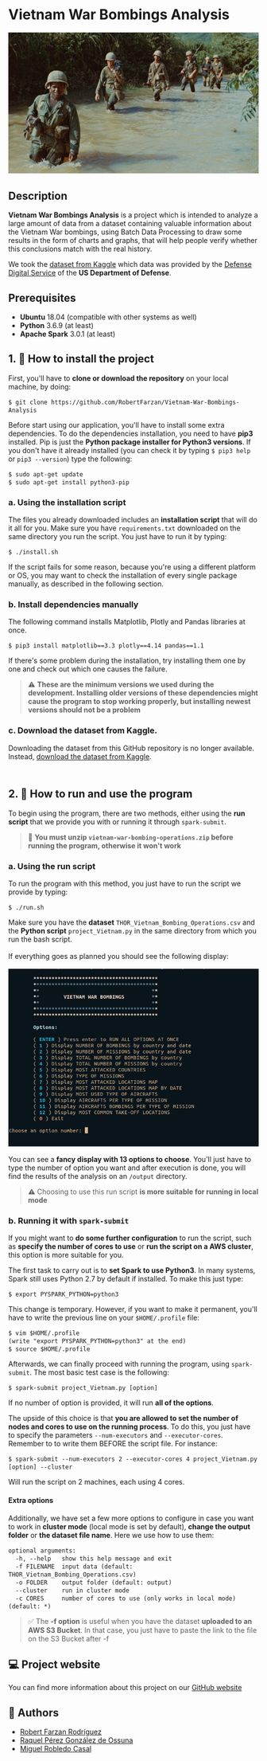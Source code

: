 # Vietnam War Bombings Analysis

![](https://github.com/RobertFarzan/Vietnam-War-Bombings-Analysis/blob/gh-pages/assets/img/header-bg.jpg)

## Description

__Vietnam War Bombings Analysis__ is a project which is intended to analyze a large amount of data from a dataset containing valuable information about the Vietnam War bombings, using Batch Data Processing to draw some results in the form of charts and graphs, that will help people verify whether this conclusions match with the real history.

We took the [dataset from Kaggle](https://www.kaggle.com/usaf/vietnam-war-bombing-operations) which data was provided by the [Defense Digital Service](https://dds.mil/) of the **US Department of Defense**.

## Prerequisites

 - **Ubuntu** 18.04 (compatible with other systems as well)
 - **Python** 3.6.9 (at least)
 - **Apache Spark** 3.0.1 (at least)
 
## 1. :floppy_disk: How to install the project

First, you'll have to **clone or download the repository** on your local machine, by doing:
```
$ git clone https://github.com/RobertFarzan/Vietnam-War-Bombings-Analysis
```
Before start using our application, you'll have to install some extra dependencies. To do the dependencies installation, you need to have **pip3** installed. Pip is just the **Python package installer for Python3 versions**. If you don't have it already installed (you can check it by typing `$ pip3 help` or `pip3 --version`) type the following:
```
$ sudo apt-get update
$ sudo apt-get install python3-pip
```

### a. Using the installation script

The files you already downloaded includes an **installation script** that will do it all for you. Make sure you have `requirements.txt` downloaded on the same directory you run the script. You just have to run it by typing:
```
$ ./install.sh
```
If the script fails for some reason, because you're using a different platform or OS, you may want to check the installation of every single package manually, as described in the following section.

### b. Install dependencies manually

The following command installs Matplotlib, Plotly and Pandas libraries at once.
```
$ pip3 install matplotlib==3.3 plotly==4.14 pandas==1.1
```
If there's some problem during the installation, try installing them one by one and check out which one causes the failure.<br/>

> :warning: **These are the minimum versions we used during the development. Installing older versions of these dependencies might cause the program to stop working properly, but installing newest versions should not be a problem**  

### c. Download the dataset from Kaggle.

Downloading the dataset from this GitHub repository is no longer available. Instead, [download the dataset from Kaggle](https://www.kaggle.com/usaf/vietnam-war-bombing-operations).

## <br/>2. :rocket: How to run and use the program 

To begin using the program, there are two methods, either using the **run script** that we provide you with or running it through `spark-submit`.<br/>
> :rotating_light: **You must unzip `vietnam-war-bombing-operations.zip` before running the program, otherwise it won't work** 

### a. Using the run script

To run the program with this method, you just have to run the script we provide by typing:
```
$ ./run.sh
```

Make sure you have the **dataset** `THOR_Vietnam_Bombing_Operations.csv` and the **Python script** `project_Vietnam.py` in the same directory from which you run the bash script.<br/><br/>
If everything goes as planned you should see the following display:<br/><br/>
![](https://github.com/RobertFarzan/Vietnam-War-Bombings-Analysis/blob/gh-pages/assets/img/program_display.PNG)

You can see a **fancy display with 13 options to choose**. You'll just have to type the number of option you want and after execution is done, you will find the results of the analysis on an `/output` directory.

> :warning:  Choosing to use this run script **is more suitable for running in local mode**

### b. Running it with `spark-submit`
If you might want to **do some further configuration** to run the script, such as **specify the number of cores to use** or **run the script on a AWS cluster**, this option is more suitable for you.</br>

The first task to carry out is to **set Spark to use Python3**. In many systems, Spark still uses Python 2.7 by default if installed. To make this just type:
```
$ export PYSPARK_PYTHON=python3
```
This change is temporary. However, if you want to make it permanent, you'll have to write the previous line on your `$HOME/.profile` file:
```
$ vim $HOME/.profile
(write "export PYSPARK_PYTHON=python3" at the end)
$ source $HOME/.profile
```
Afterwards, we can finally proceed with running the program, using `spark-submit`. The most basic test case is the following:
```
$ spark-submit project_Vietnam.py [option]
```
If no number of option is provided, it will run **all of the options**.

The upside of this choice is that **you are allowed to set the number of nodes and cores to use on the running process**. To do this, you just have to specify the parameters `--num-executors` and `--executor-cores`. Remember to to write them BEFORE the script file. For instance:
```
$ spark-submit --num-executors 2 --executor-cores 4 project_Vietnam.py [option] --cluster
```
Will run the script on 2 machines, each using 4 cores.

#### Extra options
Additionally, we have set a few more options to configure in case you want to work in **cluster mode** (local mode is set by default), **change the output folder** or **the dataset file name**. Here we use how to use them:
```
optional arguments:
  -h, --help   show this help message and exit
  -f FILENAME  input data (default: THOR_Vietnam_Bombing_Operations.csv)
  -o FOLDER    output folder (default: output)
  --cluster    run in cluster mode
  -c CORES     number of cores to use (only works in local mode) (default: *)
```

> :white_check_mark:  The **-f option** is useful when you have the dataset **uploaded to an AWS S3 Bucket**. In that case, you just have to paste the link to the file on the S3 Bucket after -f

## :computer: Project website 
You can find more information about this project on our [GitHub website](https://robertfarzan.github.io/Vietnam-War-Bombings-Analysis/)


## :construction_worker: Authors
[1]:https://github.com/RobertFarzan
[2]:https://github.com/raquelpgo
[3]:https://github.com/migroble

- [Robert Farzan Rodríguez][1]
- [Raquel Pérez González de Ossuna][2]
- [Miguel Robledo Casal][3]
